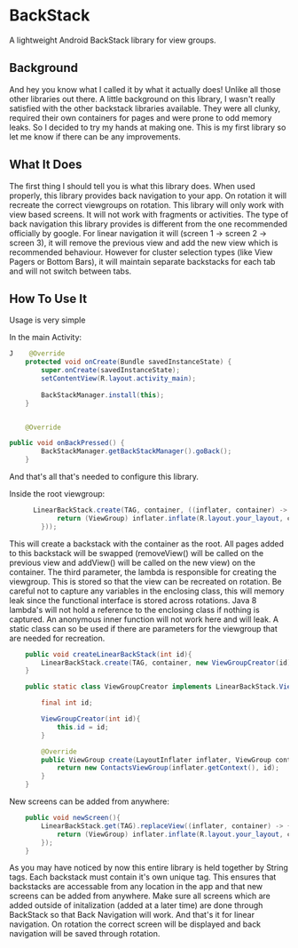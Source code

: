 # BackStack

A lightweight Android BackStack library for view groups.

## Background
And hey you know what I called it by what it actually does! Unlike all those other libraries out there.
A little background on this library, I wasn't really satisfied with the other backstack libraries available.
They were all clunky, required their own containers for pages and were prone to odd memory leaks. So I decided to try
my hands at making one. This is my first library so let me know if there can be any improvements.

## What It Does
The first thing I should tell you is what this library does. When used properly, this library provides back navigation to your app. 
On rotation it will recreate the correct viewgroups on rotation. This library will only work with view based screens. It will not work with fragments or activities. The type of back navigation this library provides is different from the one recommended
officially by google. For linear navigation it will (screen 1 -> screen 2 -> screen 3), it will remove the previous view and add the
new view which is recommended behaviour. However for cluster selection types (like View Pagers or Bottom Bars), it will maintain separate
backstacks for each tab and will not switch between tabs. 

## How To Use It
Usage is very simple

In the main Activity:
~~~~Java
J    @Override
    protected void onCreate(Bundle savedInstanceState) {
        super.onCreate(savedInstanceState);
        setContentView(R.layout.activity_main);
        
        BackStackManager.install(this);
    }


    @Override

public void onBackPressed() {
        BackStackManager.getBackStackManager().goBack();
    }
~~~~

And that's all that's needed to configure this library.

Inside the root viewgroup:

~~~~Java
      LinearBackStack.create(TAG, container, ((inflater, container) -> {
            return (ViewGroup) inflater.inflate(R.layout.your_layout, container, false); //<-- do not attach view in here
        }));
~~~~

This will create a backstack with the container as the root. All pages added to this backstack will be swapped (removeView() will be called on the previous view and addView() will be called on the new view) on the container. The third parameter, the lambda is responsible for creating the viewgroup. This is stored so that the view can be recreated on rotation. Be careful not to capture any variables in the enclosing class, this will memory leak since the functional interface is stored across rotations. Java 8 lambda's will not hold a reference to the enclosing class if nothing is captured. An anonymous inner function will not work here and will leak. A static class can so be used if there are parameters for the viewgroup that are needed for recreation. 

~~~~Java
    public void createLinearBackStack(int id){
        LinearBackStack.create(TAG, container, new ViewGroupCreator(id));
    }

    public static class ViewGroupCreator implements LinearBackStack.ViewCreator{

        final int id;

        ViewGroupCreator(int id){
            this.id = id;
        }

        @Override
        public ViewGroup create(LayoutInflater inflater, ViewGroup container) {
            return new ContactsViewGroup(inflater.getContext(), id);
        }
    }
~~~~

New screens can be added from anywhere:

~~~~Java
    public void newScreen(){
        LinearBackStack.get(TAG).replaceView((inflater, container) -> {
            return (ViewGroup) inflater.inflate(R.layout.your_layout, container, false);
        });
    }
~~~~

As you may have noticed by now this entire library is held together by String tags. Each backstack must contain it's own unique tag. This
ensures that backstacks are accessable from any location in the app and that new screens can be added from anywhere. Make sure all screens which are added outside of initalization (added at a later time) are done through BackStack so that Back Navigation will work.
And that's it for linear navigation. On rotation the correct screen will be displayed and back navigation will be saved through rotation.











